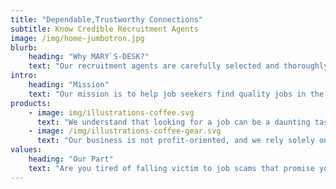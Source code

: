 ```yaml
---
title: "Dependable,Trustworthy Connections"
subtitle: Know Credible Recruitment Agents 
image: /img/home-jumbotron.jpg
blurb:
    heading: "Why MARY`S-DESK?"
    text: "Our recruitment agents are carefully selected and thoroughly vetted to ensure that they offer only legitimate job opportunities. We work with reputable agencies that have a proven track record of placing candidates in quality jobs. We also take feedback from our users seriously and constantly review our recruitment partners to ensure that they meet our standards."
intro:
    heading: "Mission"
    text: "Our mission is to help job seekers find quality jobs in the Middle East, while also providing a reliable platform for recruitment agents to connect with qualified candidates. We are committed to helping you succeed in your career and look forward to helping you find your next job"
products:
    - image: img/illustrations-coffee.svg
      text: "We understand that looking for a job can be a daunting task, especially when you are not familiar with the job market in a foreign country. Our platform provides you with all the information you need to make an informed decision about the jobs you apply for. We provide detailed job descriptions, including information about the job responsibilities, required qualifications, and compensation packages."
    - image: /img/illustrations-coffee-gear.svg
      text: "Our business is not profit-oriented, and we rely solely on the generosity of our clients to keep our operations running. If we have helped you avoid a job scam and land your dream job, we kindly ask that you consider leaving us a tip. Your support helps us continue to help others and make a positive impact in the job market."
values:
    heading: "Our Part"
    text: "Are you tired of falling victim to job scams that promise you lucrative job opportunities but end up swindling you of your hard-earned money? Look no further. Our business is dedicated to helping you avoid job scams and find genuine job opportunities that can help you achieve your career goals."
---
```


